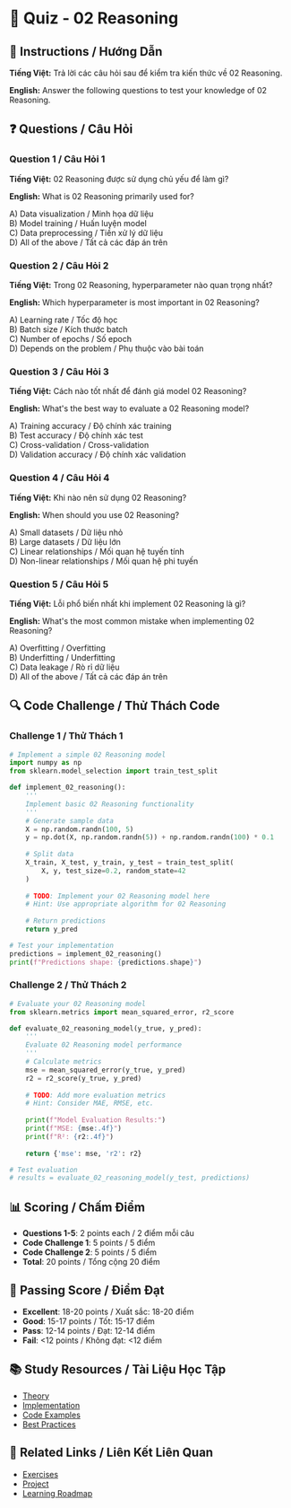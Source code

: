 # 🧠 Quiz - 02 Reasoning

## 📝 Instructions / Hướng Dẫn

**Tiếng Việt:** Trả lời các câu hỏi sau để kiểm tra kiến thức về 02 Reasoning.

**English:** Answer the following questions to test your knowledge of 02 Reasoning.

## ❓ Questions / Câu Hỏi

### Question 1 / Câu Hỏi 1
**Tiếng Việt:** 02 Reasoning được sử dụng chủ yếu để làm gì?

**English:** What is 02 Reasoning primarily used for?

A) Data visualization / Minh họa dữ liệu  
B) Model training / Huấn luyện model  
C) Data preprocessing / Tiền xử lý dữ liệu  
D) All of the above / Tất cả các đáp án trên

### Question 2 / Câu Hỏi 2
**Tiếng Việt:** Trong 02 Reasoning, hyperparameter nào quan trọng nhất?

**English:** Which hyperparameter is most important in 02 Reasoning?

A) Learning rate / Tốc độ học  
B) Batch size / Kích thước batch  
C) Number of epochs / Số epoch  
D) Depends on the problem / Phụ thuộc vào bài toán

### Question 3 / Câu Hỏi 3
**Tiếng Việt:** Cách nào tốt nhất để đánh giá model 02 Reasoning?

**English:** What's the best way to evaluate a 02 Reasoning model?

A) Training accuracy / Độ chính xác training  
B) Test accuracy / Độ chính xác test  
C) Cross-validation / Cross-validation  
D) Validation accuracy / Độ chính xác validation

### Question 4 / Câu Hỏi 4
**Tiếng Việt:** Khi nào nên sử dụng 02 Reasoning?

**English:** When should you use 02 Reasoning?

A) Small datasets / Dữ liệu nhỏ  
B) Large datasets / Dữ liệu lớn  
C) Linear relationships / Mối quan hệ tuyến tính  
D) Non-linear relationships / Mối quan hệ phi tuyến

### Question 5 / Câu Hỏi 5
**Tiếng Việt:** Lỗi phổ biến nhất khi implement 02 Reasoning là gì?

**English:** What's the most common mistake when implementing 02 Reasoning?

A) Overfitting / Overfitting  
B) Underfitting / Underfitting  
C) Data leakage / Rò rỉ dữ liệu  
D) All of the above / Tất cả các đáp án trên

## 🔍 Code Challenge / Thử Thách Code

### Challenge 1 / Thử Thách 1
```python
# Implement a simple 02 Reasoning model
import numpy as np
from sklearn.model_selection import train_test_split

def implement_02_reasoning():
    '''
    Implement basic 02 Reasoning functionality
    '''
    # Generate sample data
    X = np.random.randn(100, 5)
    y = np.dot(X, np.random.randn(5)) + np.random.randn(100) * 0.1
    
    # Split data
    X_train, X_test, y_train, y_test = train_test_split(
        X, y, test_size=0.2, random_state=42
    )
    
    # TODO: Implement your 02 Reasoning model here
    # Hint: Use appropriate algorithm for 02 Reasoning
    
    # Return predictions
    return y_pred

# Test your implementation
predictions = implement_02_reasoning()
print(f"Predictions shape: {predictions.shape}")
```

### Challenge 2 / Thử Thách 2
```python
# Evaluate your 02 Reasoning model
from sklearn.metrics import mean_squared_error, r2_score

def evaluate_02_reasoning_model(y_true, y_pred):
    '''
    Evaluate 02 Reasoning model performance
    '''
    # Calculate metrics
    mse = mean_squared_error(y_true, y_pred)
    r2 = r2_score(y_true, y_pred)
    
    # TODO: Add more evaluation metrics
    # Hint: Consider MAE, RMSE, etc.
    
    print(f"Model Evaluation Results:")
    print(f"MSE: {mse:.4f}")
    print(f"R²: {r2:.4f}")
    
    return {'mse': mse, 'r2': r2}

# Test evaluation
# results = evaluate_02_reasoning_model(y_test, predictions)
```

## 📊 Scoring / Chấm Điểm

- **Questions 1-5**: 2 points each / 2 điểm mỗi câu
- **Code Challenge 1**: 5 points / 5 điểm
- **Code Challenge 2**: 5 points / 5 điểm
- **Total**: 20 points / Tổng cộng 20 điểm

## 🎯 Passing Score / Điểm Đạt

- **Excellent**: 18-20 points / Xuất sắc: 18-20 điểm
- **Good**: 15-17 points / Tốt: 15-17 điểm  
- **Pass**: 12-14 points / Đạt: 12-14 điểm
- **Fail**: <12 points / Không đạt: <12 điểm

## 📚 Study Resources / Tài Liệu Học Tập

- [Theory](./THEORY_02_reasoning.md)
- [Implementation](./IMPLEMENTATION_02_reasoning.md)
- [Code Examples](./CODE_EXAMPLES_02_reasoning.md)
- [Best Practices](./BEST_PRACTICES_02_reasoning.md)

## 🔗 Related Links / Liên Kết Liên Quan

- [Exercises](./EXERCISES_02_reasoning.md)
- [Project](./PROJECT_02_reasoning.md)
- [Learning Roadmap](./LEARNING_ROADMAP_02_reasoning.md)
